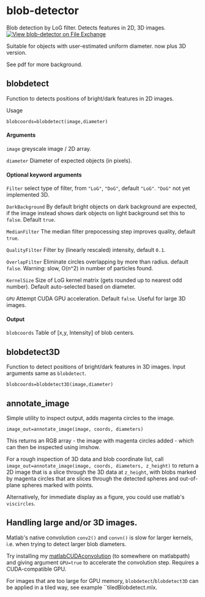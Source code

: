 # blob-detector
Blob detection by LoG filter. Detects features in 2D, 3D images. [![View blob-detector on File Exchange](https://www.mathworks.com/matlabcentral/images/matlab-file-exchange.svg)](https://uk.mathworks.com/matlabcentral/fileexchange/123905-blob-detector)

Suitable for objects with user-estimated uniform diameter.
now plus 3D version.

See pdf for more background.

## blobdetect
Function to detects positions of bright/dark features in 2D images.

Usage 

```blobcoords=blobdetect(image,diameter)```

#### Arguments

```image``` greyscale image / 2D array.

```diameter``` Diameter of expected objects (in pixels).

#### Optional keyword arguments

```Filter``` select type of filter, from ```"LoG"```, ```"DoG"```, default ```"LoG"```. ``"DoG"`` not yet implemented 3D.

```DarkBackground``` By default bright objects on dark background are expected, if the 
image instead shows dark objects on light background set this to ```false```.  Default ```true```.

```MedianFilter``` The median filter prepocessing step improves quality, default ```true```.

```QualityFilter``` Filter by (linearly rescaled) intensity, default ```0.1```.

```OverlapFilter``` Eliminate circles overlapping by more than radius.  default ```false```.
Warning: slow, O(n^2) in number of particles found. 

```KernelSize``` Size of LoG kernel matrix (gets rounded up to nearest odd number).  Default auto-selected
based on diameter.

```GPU``` Attempt CUDA GPU acceleration.  Default ```false```.  Useful for large 3D images.

#### Output
```blobcoords``` Table of \[x,y, Intensity\] of blob centers.

## blobdetect3D

Function to detect positions of bright/dark features in 3D images.  Input 
arguments same as ``blobdetect``.

```blobcoords=blobdetect3D(image,diameter)```

## annotate_image

Simple utility to inspect output, adds magenta circles to the image.

```image_out=annotate_image(image, coords, diameters)```

This returns an RGB array - the image with magenta circles added - which can then
be inspected using imshow.

For a rough inspection of 3D data and blob coordinate list, call
```image_out=annotate_image(image, coords, diameters, z_height)``` to 
return a 2D image that is a slice through the 3D data at ``z_height``, with 
blobs marked by magenta circles that are slices through the detected spheres
and out-of-plane spheres marked with points.

Alternatively, for immediate display as a figure, you could use matlab's ``viscircles``.

## Handling large and/or 3D images.
Matlab's native convolution ``conv2()`` and ``convn()`` is slow for larger kernels, i.e.
when trying to detect larger blob diameters.

Try installing my [matlabCUDAconvolution](https://uk.mathworks.com/matlabcentral/fileexchange/129964-gpu-cuda-convolution-2d-3d)
 (to somewhere on matlabpath) and 
giving argument ``GPU=true`` to accelerate the convolution step.  Requires a
CUDA-compatible GPU.  

For images that are too large for GPU memory, ``blobdetect``/``blobdetect3D``
 can be applied in a tiled way, see example ``tiledBlobdetect.mlx.

